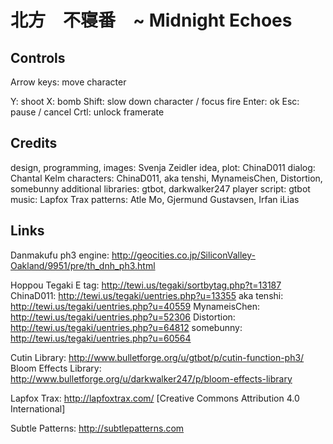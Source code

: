 ﻿# 北方　不寝番　~ Midnight Echoes


## Controls
  
Arrow keys: move character  

Y: shoot
X: bomb
Shift: slow down character / focus fire
Enter: ok
Esc: pause / cancel
Crtl: unlock framerate


## Credits

design, programming, images: Svenja Zeidler
idea, plot: ChinaD011
dialog: Chantal Kelm
characters: ChinaD011, aka tenshi, MynameisChen, Distortion, somebunny
additional libraries: gtbot, darkwalker247
player script: gtbot
music: Lapfox Trax
patterns: Atle Mo, Gjermund Gustavsen, Irfan iLias


## Links

Danmakufu ph3 engine: http://geocities.co.jp/SiliconValley-Oakland/9951/pre/th_dnh_ph3.html

Hoppou Tegaki E tag: http://tewi.us/tegaki/sortbytag.php?t=13187
ChinaD011: http://tewi.us/tegaki/uentries.php?u=13355
aka tenshi: http://tewi.us/tegaki/uentries.php?u=40559
MynameisChen: http://tewi.us/tegaki/uentries.php?u=52306
Distortion: http://tewi.us/tegaki/uentries.php?u=64812
somebunny: http://tewi.us/tegaki/uentries.php?u=60564

Cutin Library: http://www.bulletforge.org/u/gtbot/p/cutin-function-ph3/
Bloom Effects Library: http://www.bulletforge.org/u/darkwalker247/p/bloom-effects-library

Lapfox Trax: http://lapfoxtrax.com/ [Creative Commons Attribution 4.0 International]

Subtle Patterns: http://subtlepatterns.com